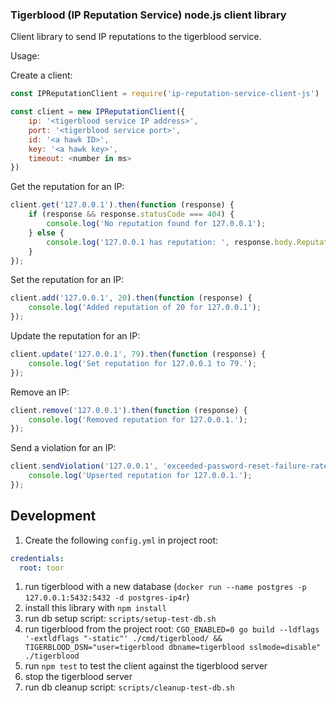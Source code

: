 ### Tigerblood (IP Reputation Service) node.js client library

Client library to send IP reputations to the tigerblood service.

Usage:

Create a client:

```js
const IPReputationClient = require('ip-reputation-service-client-js')

const client = new IPReputationClient({
    ip: '<tigerblood service IP address>',
    port: '<tigerblood service port>',
    id: '<a hawk ID>',
    key: '<a hawk key>',
    timeout: <number in ms>
})
```

Get the reputation for an IP:

```js
client.get('127.0.0.1').then(function (response) {
    if (response && response.statusCode === 404) {
        console.log('No reputation found for 127.0.0.1');
    } else {
        console.log('127.0.0.1 has reputation: ', response.body.Reputation);
    }
});
```

Set the reputation for an IP:

```js
client.add('127.0.0.1', 20).then(function (response) {
    console.log('Added reputation of 20 for 127.0.0.1');
});
```

Update the reputation for an IP:

```js
client.update('127.0.0.1', 79).then(function (response) {
    console.log('Set reputation for 127.0.0.1 to 79.');
});
```

Remove an IP:

```js
client.remove('127.0.0.1').then(function (response) {
    console.log('Removed reputation for 127.0.0.1.');
});
```

Send a violation for an IP:

```js
client.sendViolation('127.0.0.1', 'exceeded-password-reset-failure-rate-limit').then(function (response) {
    console.log('Upserted reputation for 127.0.0.1.');
});
```

## Development

1. Create the following `config.yml` in project root:

```yml
credentials:
  root: toor
```

1. run tigerblood with a new database (`docker run --name postgres -p 127.0.0.1:5432:5432 -d postgres-ip4r`)
1. install this library with `npm install`
1. run db setup script: `scripts/setup-test-db.sh`
1. run tigerblood from the project root: `CGO_ENABLED=0 go build --ldflags '-extldflags "-static"' ./cmd/tigerblood/ && TIGERBLOOD_DSN="user=tigerblood dbname=tigerblood sslmode=disable" ./tigerblood`
1. run `npm test` to test the client against the tigerblood server
1. stop the tigerblood server
1. run db cleanup script: `scripts/cleanup-test-db.sh`
